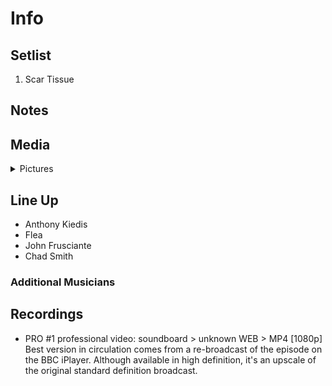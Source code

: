 # Info

## Setlist

1. Scar Tissue

## Notes


## Media 

<details>
  <summary>Pictures</summary>
  <!--<img alt="Setlist" title="Setlist" src="_.jpg" height="200" />
  <img alt="Clipping" title="Clipping" src="_.jpg" height="200" />
  <img alt="Flyer" title="Flyer" src="_.jpg" height="200" />-->
</details>

## Line Up

* Anthony Kiedis
* Flea
* John Frusciante
* Chad Smith

### Additional Musicians

## Recordings

* PRO #1 professional video: soundboard > unknown WEB > MP4 [1080p] Best version in circulation comes from a re-broadcast of the episode on the BBC iPlayer. Although available in high definition, it's an upscale of the original standard definition broadcast.
